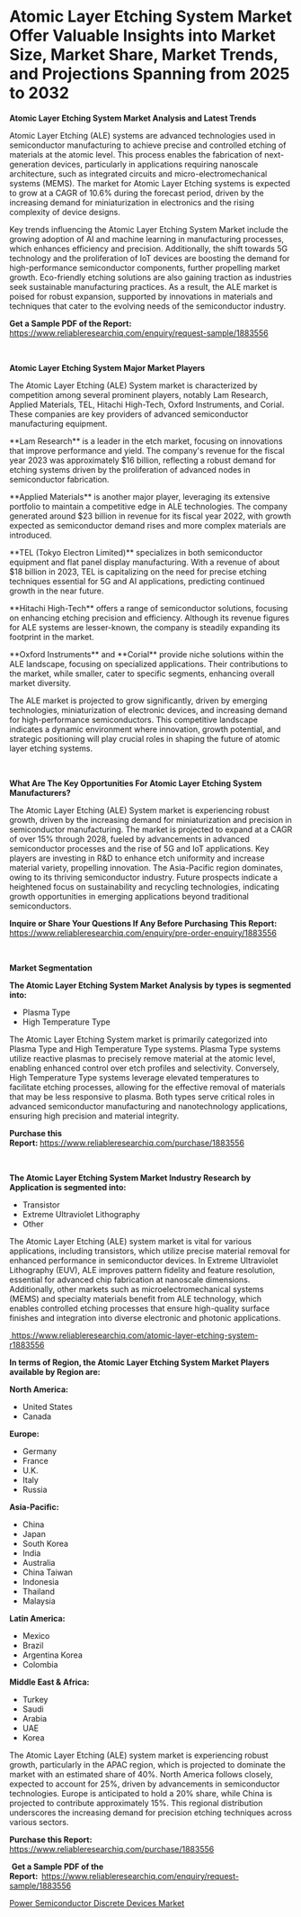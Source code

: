 <p><h1>Atomic Layer Etching System Market Offer Valuable Insights into Market Size, Market Share, Market Trends, and Projections Spanning from 2025 to 2032</h1></p><p><strong>Atomic Layer Etching System Market Analysis and Latest Trends</strong></p>
<p><p>Atomic Layer Etching (ALE) systems are advanced technologies used in semiconductor manufacturing to achieve precise and controlled etching of materials at the atomic level. This process enables the fabrication of next-generation devices, particularly in applications requiring nanoscale architecture, such as integrated circuits and micro-electromechanical systems (MEMS). The market for Atomic Layer Etching systems is expected to grow at a CAGR of 10.6% during the forecast period, driven by the increasing demand for miniaturization in electronics and the rising complexity of device designs.</p><p>Key trends influencing the Atomic Layer Etching System Market include the growing adoption of AI and machine learning in manufacturing processes, which enhances efficiency and precision. Additionally, the shift towards 5G technology and the proliferation of IoT devices are boosting the demand for high-performance semiconductor components, further propelling market growth. Eco-friendly etching solutions are also gaining traction as industries seek sustainable manufacturing practices. As a result, the ALE market is poised for robust expansion, supported by innovations in materials and techniques that cater to the evolving needs of the semiconductor industry.</p></p>
<p><strong>Get a Sample PDF of the Report:&nbsp;</strong> <a href="https://www.reliableresearchiq.com/enquiry/request-sample/1883556?utm_campaign=2171&utm_medium=2&utm_source=Github&utm_content=ia&utm_term=13022025&utm_id=atomic-layer-etching-system">https://www.reliableresearchiq.com/enquiry/request-sample/1883556</a></p>
<p>&nbsp;</p>
<p><strong>Atomic Layer Etching System Major Market Players</strong></p>
<p><p>The Atomic Layer Etching (ALE) System market is characterized by competition among several prominent players, notably Lam Research, Applied Materials, TEL, Hitachi High-Tech, Oxford Instruments, and Corial. These companies are key providers of advanced semiconductor manufacturing equipment.</p><p>**Lam Research** is a leader in the etch market, focusing on innovations that improve performance and yield. The company's revenue for the fiscal year 2023 was approximately $16 billion, reflecting a robust demand for etching systems driven by the proliferation of advanced nodes in semiconductor fabrication.</p><p>**Applied Materials** is another major player, leveraging its extensive portfolio to maintain a competitive edge in ALE technologies. The company generated around $23 billion in revenue for its fiscal year 2022, with growth expected as semiconductor demand rises and more complex materials are introduced.</p><p>**TEL (Tokyo Electron Limited)** specializes in both semiconductor equipment and flat panel display manufacturing. With a revenue of about $18 billion in 2023, TEL is capitalizing on the need for precise etching techniques essential for 5G and AI applications, predicting continued growth in the near future.</p><p>**Hitachi High-Tech** offers a range of semiconductor solutions, focusing on enhancing etching precision and efficiency. Although its revenue figures for ALE systems are lesser-known, the company is steadily expanding its footprint in the market.</p><p>**Oxford Instruments** and **Corial** provide niche solutions within the ALE landscape, focusing on specialized applications. Their contributions to the market, while smaller, cater to specific segments, enhancing overall market diversity.</p><p>The ALE market is projected to grow significantly, driven by emerging technologies, miniaturization of electronic devices, and increasing demand for high-performance semiconductors. This competitive landscape indicates a dynamic environment where innovation, growth potential, and strategic positioning will play crucial roles in shaping the future of atomic layer etching systems.</p></p>
<p>&nbsp;</p>
<p><strong>What Are The Key Opportunities For Atomic Layer Etching System Manufacturers?</strong></p>
<p><p>The Atomic Layer Etching (ALE) System market is experiencing robust growth, driven by the increasing demand for miniaturization and precision in semiconductor manufacturing. The market is projected to expand at a CAGR of over 15% through 2028, fueled by advancements in advanced semiconductor processes and the rise of 5G and IoT applications. Key players are investing in R&D to enhance etch uniformity and increase material variety, propelling innovation. The Asia-Pacific region dominates, owing to its thriving semiconductor industry. Future prospects indicate a heightened focus on sustainability and recycling technologies, indicating growth opportunities in emerging applications beyond traditional semiconductors.</p></p>
<p><strong>Inquire or Share Your Questions If Any Before Purchasing This Report:</strong> <a href="https://www.reliableresearchiq.com/enquiry/pre-order-enquiry/1883556?utm_campaign=2171&utm_medium=2&utm_source=Github&utm_content=ia&utm_term=13022025&utm_id=atomic-layer-etching-system">https://www.reliableresearchiq.com/enquiry/pre-order-enquiry/1883556</a></p>
<p>&nbsp;</p>
<p><strong>Market Segmentation</strong></p>
<p><strong>The Atomic Layer Etching System Market Analysis by types is segmented into:</strong></p>
<p><ul><li>Plasma Type</li><li>High Temperature Type</li></ul></p>
<p><p>The Atomic Layer Etching System market is primarily categorized into Plasma Type and High Temperature Type systems. Plasma Type systems utilize reactive plasmas to precisely remove material at the atomic level, enabling enhanced control over etch profiles and selectivity. Conversely, High Temperature Type systems leverage elevated temperatures to facilitate etching processes, allowing for the effective removal of materials that may be less responsive to plasma. Both types serve critical roles in advanced semiconductor manufacturing and nanotechnology applications, ensuring high precision and material integrity.</p></p>
<p><strong>Purchase this Report:&nbsp;</strong><a href="https://www.reliableresearchiq.com/purchase/1883556?utm_campaign=2171&utm_medium=2&utm_source=Github&utm_content=ia&utm_term=13022025&utm_id=atomic-layer-etching-system">https://www.reliableresearchiq.com/purchase/1883556</a></p>
<p>&nbsp;</p>
<p><strong>The Atomic Layer Etching System Market Industry Research by Application is segmented into:</strong></p>
<p><ul><li>Transistor</li><li>Extreme Ultraviolet Lithography</li><li>Other</li></ul></p>
<p><p>The Atomic Layer Etching (ALE) system market is vital for various applications, including transistors, which utilize precise material removal for enhanced performance in semiconductor devices. In Extreme Ultraviolet Lithography (EUV), ALE improves pattern fidelity and feature resolution, essential for advanced chip fabrication at nanoscale dimensions. Additionally, other markets such as microelectromechanical systems (MEMS) and specialty materials benefit from ALE technology, which enables controlled etching processes that ensure high-quality surface finishes and integration into diverse electronic and photonic applications.</p></p>
<p><a href="https://www.reliableresearchiq.com/atomic-layer-etching-system-r1883556?utm_campaign=2171&utm_medium=2&utm_source=Github&utm_content=ia&utm_term=13022025&utm_id=atomic-layer-etching-system">&nbsp;https://www.reliableresearchiq.com/atomic-layer-etching-system-r1883556</a></p>
<p><strong>In terms of Region, the Atomic Layer Etching System Market Players available by Region are:</strong></p>
<p>
    <p> <strong> North America: </strong>
        <ul>
            <li>United States</li>
            <li>Canada</li>
        </ul>
        </p> 
    <p> <strong> Europe: </strong>
        <ul>
            <li>Germany</li>
            <li>France</li>
            <li>U.K.</li>
            <li>Italy</li>
            <li>Russia</li>
        </ul>
        </p> 
    <p> <strong> Asia-Pacific: </strong>
        <ul>
            <li>China</li>
            <li>Japan</li>
            <li>South Korea</li>
            <li>India</li>
            <li>Australia</li>
            <li>China Taiwan</li>
            <li>Indonesia</li>
            <li>Thailand</li>
            <li>Malaysia</li>
        </ul>
        </p> 
    <p> <strong> Latin America: </strong>
        <ul>
            <li>Mexico</li>
            <li>Brazil</li>
            <li>Argentina Korea</li>
            <li>Colombia</li>
        </ul>
        </p> 
    <p> <strong> Middle East & Africa: </strong>
        <ul>
            <li>Turkey</li>
            <li>Saudi</li>
            <li>Arabia</li>
            <li>UAE</li>
            <li>Korea</li>
        </ul>
    </p>
    </p>
<p><p>The Atomic Layer Etching (ALE) system market is experiencing robust growth, particularly in the APAC region, which is projected to dominate the market with an estimated share of 40%. North America follows closely, expected to account for 25%, driven by advancements in semiconductor technologies. Europe is anticipated to hold a 20% share, while China is projected to contribute approximately 15%. This regional distribution underscores the increasing demand for precision etching techniques across various sectors.</p></p>
<p><strong>Purchase this Report: </strong><a href="https://www.reliableresearchiq.com/purchase/1883556?utm_campaign=2171&utm_medium=2&utm_source=Github&utm_content=ia&utm_term=13022025&utm_id=atomic-layer-etching-system">https://www.reliableresearchiq.com/purchase/1883556</a></p>
<p>&nbsp;<strong>Get a Sample PDF of the Report:&nbsp;&nbsp;</strong><a href="https://www.reliableresearchiq.com/enquiry/request-sample/1883556?utm_campaign=2171&utm_medium=2&utm_source=Github&utm_content=ia&utm_term=13022025&utm_id=atomic-layer-etching-system">https://www.reliableresearchiq.com/enquiry/request-sample/1883556</a></p>
<p><strong></strong></p>
<p><p><a href="https://github.com/JubayerMia832/Market-Research-Report-List-1/blob/main/power-semiconductor-discrete-devices-market.md?utm_campaign=2171&utm_medium=2&utm_source=Github&utm_content=ia&utm_term=13022025&utm_id=atomic-layer-etching-system">Power Semiconductor Discrete Devices Market</a></p></p>